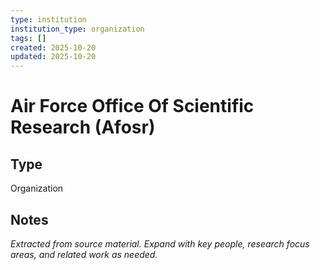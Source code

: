 ```yaml
---
type: institution
institution_type: organization
tags: []
created: 2025-10-20
updated: 2025-10-20
---
```


# Air Force Office Of Scientific Research (Afosr)

## Type

Organization

## Notes

*Extracted from source material. Expand with key people, research focus areas, and related work as needed.*
